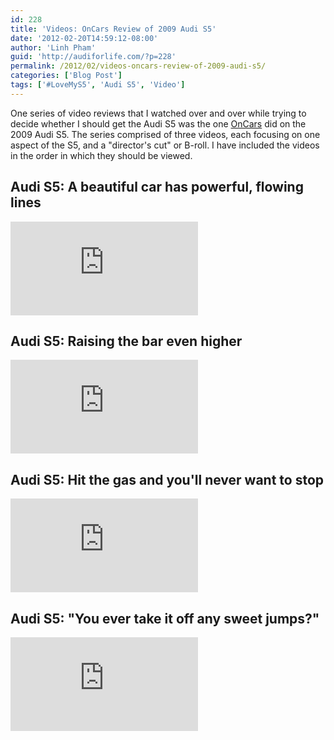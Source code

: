 ```yaml
---
id: 228
title: 'Videos: OnCars Review of 2009 Audi S5'
date: '2012-02-20T14:59:12-08:00'
author: 'Linh Pham'
guid: 'http://audiforlife.com/?p=228'
permalink: /2012/02/videos-oncars-review-of-2009-audi-s5/
categories: ['Blog Post']
tags: ['#LoveMyS5', 'Audi S5', 'Video']
---
```


One series of video reviews that I watched over and over while trying to decide whether I should get the Audi S5 was the one [OnCars](http://www.oncars.com/) did on the 2009 Audi S5. The series comprised of three videos, each focusing on one aspect of the S5, and a "director's cut" or B-roll. I have included the videos in the order in which they should be viewed.

## Audi S5: A beautiful car has powerful, flowing lines

<iframe src="https://www.youtube.com/embed/RouNEXgHa4Q?si=dfEUMdTi-5gPsw1o" title="YouTube video player" frameborder="0" allow="accelerometer; autoplay; clipboard-write; encrypted-media; gyroscope; picture-in-picture; web-share" referrerpolicy="strict-origin-when-cross-origin" allowfullscreen></iframe>

## Audi S5: Raising the bar even higher

<iframe src="https://www.youtube.com/embed/EXYwXq49cCY?si=STi7sCLO6AyNlFur" title="YouTube video player" frameborder="0" allow="accelerometer; autoplay; clipboard-write; encrypted-media; gyroscope; picture-in-picture; web-share" referrerpolicy="strict-origin-when-cross-origin" allowfullscreen></iframe>

## Audi S5: Hit the gas and you'll never want to stop

<iframe src="https://www.youtube.com/embed/WvRVQNmj-7c?si=OmMijwKwcZJ-2Ger" title="YouTube video player" frameborder="0" allow="accelerometer; autoplay; clipboard-write; encrypted-media; gyroscope; picture-in-picture; web-share" referrerpolicy="strict-origin-when-cross-origin" allowfullscreen></iframe>

## Audi S5: "You ever take it off any sweet jumps?"

<iframe src="https://www.youtube.com/embed/gt3eTTFEuao?si=deLpZBYuFcHKIRcz" title="YouTube video player" frameborder="0" allow="accelerometer; autoplay; clipboard-write; encrypted-media; gyroscope; picture-in-picture; web-share" referrerpolicy="strict-origin-when-cross-origin" allowfullscreen></iframe>
